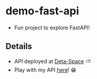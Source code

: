 # demo-fast-api

* Fun project to explore FastAPI!

## Details
* API deployed at [Deta-Space](https://deta.space/) ⛅
* Play with my API [here](https://demofastapiv2-1-e5429087.deta.app/docs#/)! 😁
